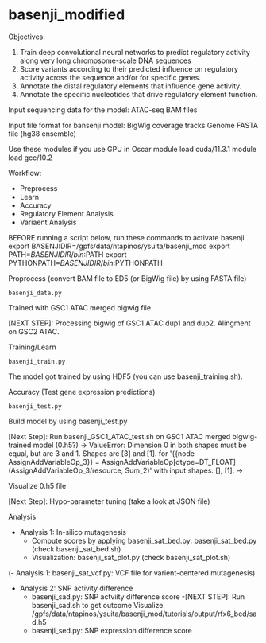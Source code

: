 # basenji_modified

Objectives:
1. Train deep convolutional neural networks to predict regulatory activity along very long chromosome-scale DNA sequences
2. Score variants according to their predicted influence on regulatory activity across the sequence and/or for specific genes.
3. Annotate the distal regulatory elements that influence gene activity.
4. Annotate the specific nucleotides that drive regulatory element function.

Input sequencing data for the model:
ATAC-seq BAM files

Input file format for bansenji model: 
BigWig coverage tracks
Genome FASTA file (hg38 ensemble)

Use these modules if you use GPU in Oscar
module load cuda/11.3.1
module load gcc/10.2

Workflow:
- Preprocess
- Learn
- Accuracy
- Regulatory Element Analysis
- Variaent Analysis

BEFORE running a script below, run these commands to activate basenji
  export BASENJIDIR=/gpfs/data/ntapinos/ysuita/basenji_mod
  export PATH=$BASENJIDIR/bin:$PATH
  export PYTHONPATH=$BASENJIDIR/bin:$PYTHONPATH

Proprocess (convert BAM file to ED5 (or BigWig file) by using FASTA file)

```
basenji_data.py
```
Trained with GSC1 ATAC merged bigwig file 

[NEXT STEP]: Processing bigwig of GSC1 ATAC dup1 and dup2. Alingment on GSC2 ATAC. 

Training/Learn

```
basenji_train.py
```
The model got trained by using HDF5 (you can use basenji_training.sh). 

Accuracy (Test gene expression predictions)
```
basenji_test.py
```
Build model by using basenji_test.py 

[Next Step]: Run basenji_GSC1_ATAC_test.sh on GSC1 ATAC merged bigwig-trained model (0.h5?)
-> ValueError: Dimension 0 in both shapes must be equal, but are 3 and 1. Shapes are [3] and [1]. for '{{node AssignAddVariableOp_3}} = AssignAddVariableOp[dtype=DT_FLOAT](AssignAddVariableOp_3/resource, Sum_2)' with input shapes: [], [1].
-> 

Visualize 0.h5 file 

[Next Step]: Hypo-parameter tuning (take a look at JSON file)

Analysis 
- Analysis 1: In-silico mutagenesis
  - Compute scores by applying basenji_sat_bed.py: basenji_sat_bed.py (check basenji_sat_bed.sh)
  - Visualization: basenji_sat_plot.py (check basenji_sat_plot.sh)

(- Analysis 1: basenji_sat_vcf.py: VCF file for varient-centered mutagenesis)
- Analysis 2: SNP activity difference
  - basenji_sad.py: SNP actviity difference score
  -[NEXT STEP]: Run basenji_sad.sh to get outcome
  Visualize /gpfs/data/ntapinos/ysuita/basenji_mod/tutorials/output/rfx6_bed/sad.h5
  - basenji_sed.py: SNP expression difference score
